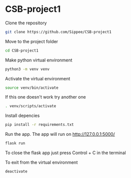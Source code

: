 # CSB-project1

Clone the repository
```bash
git clone https://github.com/Sippee/CSB-project1
```

Move to the project folder
```bash
cd CSB-project1
```

Make python virtual environment
```bash
python3 -m venv venv
```

Activate the virtual environment<br>
```bash
source venv/bin/activate
```
If this one doesn't work try another one
```bash
. venv/scripts/activate
```

Install depencies
```bash
pip install -r requirements.txt
```

Run the app. The app will run on http://127.0.0.1:5000/
```bash
flask run
```
To close the flask app just press Control + C in the terminal

To exit from the virtual environment
```bash
deactivate
```
